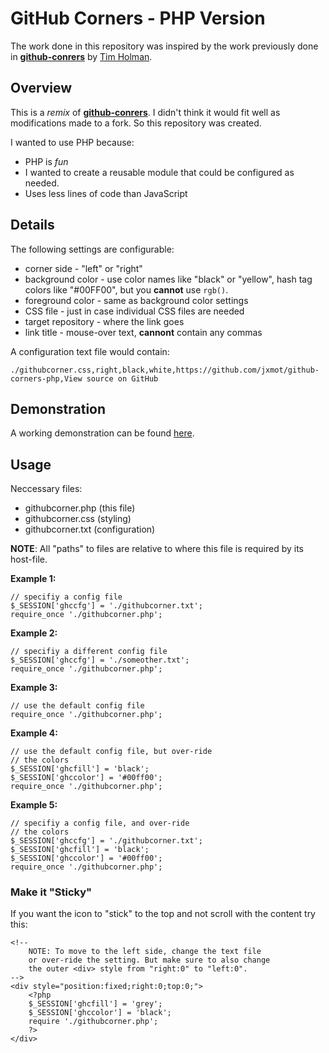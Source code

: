 # GitHub Corners - PHP Version

The work done in this repository was inspired by the work previously done in **[github-conrers](https://github.com/tholman/github-corners)** by [Tim Holman](https://tholman.com/).

## Overview

This is a *remix* of **[github-conrers](https://github.com/tholman/github-corners)**. I didn't think it would fit well as modifications made to a fork. So this repository was created.

I wanted to use PHP because:

* PHP is *fun*
* I wanted to create a reusable module that could be configured as needed.
* Uses less lines of code than JavaScript

## Details

The following settings are configurable:

* corner side - "left" or "right"
* background color - use color names like "black" or "yellow", hash tag colors like "#00FF00", but you **cannot** use `rgb()`.
* foreground color - same as background color settings
* CSS file - just in case individual CSS files are needed
* target repository - where the link goes
* link title - mouse-over text, **cannont** contain any commas

A configuration text file would contain:

```
./githubcorner.css,right,black,white,https://github.com/jxmot/github-corners-php,View source on GitHub
```

## Demonstration

A working demonstration can be found [here](http://webexperiment.info/portfolio/ghc/).

## Usage

Neccessary files:
* githubcorner.php (this file)
* githubcorner.css (styling)
* githubcorner.txt (configuration)

**NOTE**: All "paths" to files are relative to where this file is required by its host-file.

**Example 1:**
```
// specifiy a config file
$_SESSION['ghccfg'] = './githubcorner.txt'; 
require_once './githubcorner.php'; 
```

**Example 2:**
```
// specifiy a different config file
$_SESSION['ghccfg'] = './someother.txt'; 
require_once './githubcorner.php'; 
```

**Example 3:**
```
// use the default config file
require_once './githubcorner.php'; 
```

**Example 4:**
```
// use the default config file, but over-ride
// the colors
$_SESSION['ghcfill'] = 'black'; 
$_SESSION['ghccolor'] = '#00ff00'; 
require_once './githubcorner.php'; 
```

**Example 5:**
```
// specifiy a config file, and over-ride
// the colors
$_SESSION['ghccfg'] = './githubcorner.txt'; 
$_SESSION['ghcfill'] = 'black'; 
$_SESSION['ghccolor'] = '#00ff00'; 
require_once './githubcorner.php'; 
```

### Make it "Sticky"

If you want the icon to "stick" to the top and not scroll with the content try this:

```
<!-- 
    NOTE: To move to the left side, change the text file
    or over-ride the setting. But make sure to also change
    the outer <div> style from "right:0" to "left:0".
-->
<div style="position:fixed;right:0;top:0;">
    <?php
    $_SESSION['ghcfill'] = 'grey'; 
    $_SESSION['ghccolor'] = 'black'; 
    require './githubcorner.php'; 
    ?>
</div>
```
